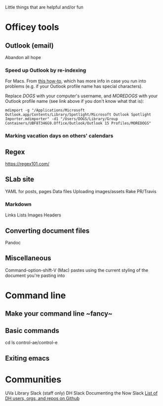 Little things that are helpful and/or fun

# Officey tools

## Outlook (email)
Abandon all hope

### Speed up Outlook by re-indexing
For Macs. From [this how-to](https://support.microsoft.com/en-us/help/2741535/outlook-for-mac-search-returns-no-results-and-task-items-are-not-displ), which has more info in case you run into problems (e.g. if your Outlook profile name has special characters).

Replace *DOGS* with your computer's username, and *MOREDOGS* with your Outlook profile name (see link above if you don't know what that is):
```
mdimport -g "/Applications/Microsoft Outlook.app/Contents/Library/Spotlight/Microsoft Outlook Spotlight Importer.mdimporter" -d1 "/Users/DOGS/Library/Group Containers/UBF8T346G9.Office/Outlook/Outlook 15 Profiles/MOREDOGS"
```

### Marking vacation days on others' calendars

## Regex
https://regex101.com/

## SLab site
YAML for posts, pages
Data files
Uploading images/assets
Rake
PR/Travis

### Markdown
Links
Lists
Images
Headers

## Converting document files
Pandoc

## Miscellaneous
Command-option-shift-V (Mac) pastes using the current styling of the document you're pasting into

# Command line

## Make your command line ~fancy~

## Basic commands
cd
ls
control-ae/control-e

## Exiting emacs 

# Communities
UVa Library Slack (staff only)
DH Slack
Documenting the Now Slack
[List of DH users, orgs, and repos on Github](https://github.com/amandavisconti/digitalhumanities/blob/master/githubbers.md)

